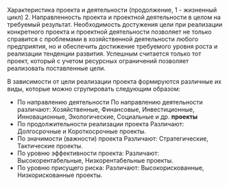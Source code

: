 Характеристика проекта и деятельности (продолжение, 1 - жизненный цикл)
2. Направленность проекта и проектной деятельности в целом на требуемый результат.
Необходимость достужения цели при реализации конкретного проекта и проектной деятельности позволяет не только справится с проблемами в хозяйственной деятельности любого предприятия, но и обеспечить достижение требуемого уровня роста и реализации тенденции развития. 
Успешным считается только тот проект, который с учетом ресурсных ограничений позволяет реализовать поставленные цели. 

В зависимости от цели реализации проекта формируются различные их виды, которые можно сгрупировать следующим образом:
- По направлению деятельности
	По направлению деятельности различают: Хозяйственные, Финансовые, Инвестиционные, Инновационные, Экологические, Социальные и др. **проекты**
- По продолжительности реализации проекта
	Различают: Долгосрочные и Короткосрочные проекты. 
- По значимости (важности) проекта
	Различают: Стратегические, Тактические проекты. 
- По уровню эффективности проекта:
	Различают: Высокорентабельные, Низкорентабельные проекты.
- По уровню присущего риска:
	Различают: Высокорискованные, Низкорискованные проекты.